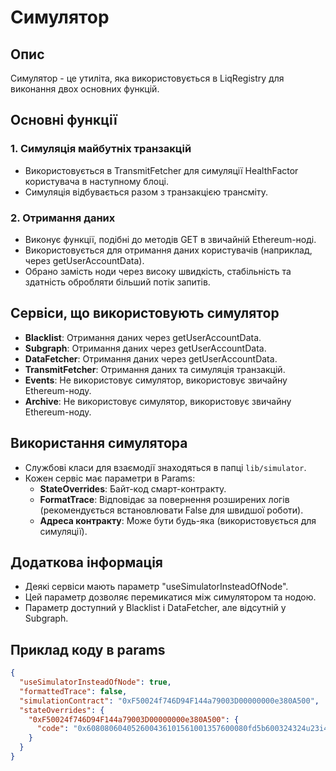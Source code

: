 # Симулятор

## Опис

Симулятор - це утиліта, яка використовується в LiqRegistry для виконання двох основних функцій.

## Основні функції

### 1. Симуляція майбутніх транзакцій

- Використовується в TransmitFetcher для симуляції HealthFactor користувача в наступному блоці.
- Симуляція відбувається разом з транзакцією трансміту.

### 2. Отримання даних

- Виконує функції, подібні до методів GET в звичайній Ethereum-ноді.
- Використовується для отримання даних користувачів (наприклад, через getUserAccountData).
- Обрано замість ноди через високу швидкість, стабільність та здатність обробляти більший потік запитів.

## Сервіси, що використовують симулятор

- **Blacklist**: Отримання даних через getUserAccountData.
- **Subgraph**: Отримання даних через getUserAccountData.
- **DataFetcher**: Отримання даних через getUserAccountData.
- **TransmitFetcher**: Отримання даних та симуляція транзакцій.
- **Events**: Не використовує симулятор, використовує звичайну Ethereum-ноду.
- **Archive**: Не використовує симулятор, використовує звичайну Ethereum-ноду.

## Використання симулятора

- Службові класи для взаємодії знаходяться в папці `lib/simulator`.
- Кожен сервіс має параметри в Params:
  - **StateOverrides**: Байт-код смарт-контракту.
  - **FormatTrace**: Відповідає за повернення розширених логів (рекомендується встановлювати False для швидшої роботи).
  - **Адреса контракту**: Може бути будь-яка (використовується для симуляції).

## Додаткова інформація

- Деякі сервіси мають параметр "useSimulatorInsteadOfNode".
- Цей параметр дозволяє перемикатися між симулятором та нодою.
- Параметр доступний у Blacklist і DataFetcher, але відсутній у Subgraph.

## Приклад коду в params

```json
{
  "useSimulatorInsteadOfNode": true,
  "formattedTrace": false,
  "simulationContract": "0xF50024f746D94F144a79003D00000000e380A500",
  "stateOverrides": {
    "0xF50024f746D94F144a79003D00000000e380A500": {
      "code": "0x608080604052600436101561001357600080fd5b600324324u23i40x60808060405260043610156100135..." // big hex data
    }
  }
}
```
